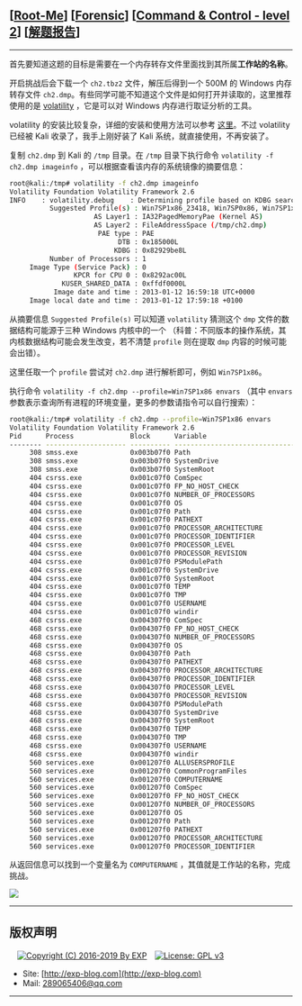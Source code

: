 ## [[Root-Me](https://www.root-me.org/)] [[Forensic](https://www.root-me.org/en/Challenges/Forensic/)] [[Command & Control - level 2](https://www.root-me.org/en/Challenges/Forensic/Command-Control-level-2)] [[解题报告](http://exp-blog.com/2019/01/02/pid-2697/)]

------

首先要知道这题的目标是需要在一个内存转存文件里面找到其所属**工作站的名称**。

开启挑战后会下载一个 `ch2.tbz2` 文件，解压后得到一个 500M 的 Windows 内存转存文件 `ch2.dmp`。有些同学可能不知道这个文件是如何打开并读取的，这里推荐使用的是 [volatility](https://github.com/volatilityfoundation/volatility) ，它是可以对 Windows 内存进行取证分析的工具。

volatility 的安装比较复杂，详细的安装和使用方法可以参考 [这里](https://www.freebuf.com/sectool/124690.html)。不过 volatility 已经被 Kali 收录了，我手上刚好装了 Kali 系统，就直接使用，不再安装了。

复制 `ch2.dmp` 到 Kali 的 `/tmp` 目录。在 `/tmp` 目录下执行命令 `volatility -f ch2.dmp imageinfo` ，可以根据查看该内存的系统镜像的摘要信息：

```bash
root@kali:/tmp# volatility -f ch2.dmp imageinfo
Volatility Foundation Volatility Framework 2.6
INFO    : volatility.debug    : Determining profile based on KDBG search...
          Suggested Profile(s) : Win7SP1x86_23418, Win7SP0x86, Win7SP1x86
                     AS Layer1 : IA32PagedMemoryPae (Kernel AS)
                     AS Layer2 : FileAddressSpace (/tmp/ch2.dmp)
                      PAE type : PAE
                           DTB : 0x185000L
                          KDBG : 0x82929be8L
          Number of Processors : 1
     Image Type (Service Pack) : 0
                KPCR for CPU 0 : 0x8292ac00L
             KUSER_SHARED_DATA : 0xffdf0000L
           Image date and time : 2013-01-12 16:59:18 UTC+0000
     Image local date and time : 2013-01-12 17:59:18 +0100
```
从摘要信息 `Suggested Profile(s)` 可以知道 `volatility` 猜测这个 `dmp` 文件的数据结构可能源于三种 Windows 内核中的一个 （科普：不同版本的操作系统，其内核数据结构可能会发生改变，若不清楚 `profile` 则在提取 `dmp` 内容的时候可能会出错）。

这里任取一个 `profile` 尝试对 `ch2.dmp` 进行解析即可，例如 `Win7SP1x86`。

执行命令 `volatility -f ch2.dmp --profile=Win7SP1x86 envars` （其中 `envars` 参数表示查询所有进程的环境变量，更多的参数请指令可以自行搜索）：

```bash
root@kali:/tmp# volatility -f ch2.dmp --profile=Win7SP1x86 envars
Volatility Foundation Volatility Framework 2.6
Pid      Process              Block      Variable                       Value
-------- -------------------- ---------- ------------------------------ -----
     308 smss.exe             0x003b07f0 Path                           C:\Windows\System32
     308 smss.exe             0x003b07f0 SystemDrive                    C:
     308 smss.exe             0x003b07f0 SystemRoot                     C:\Windows
     404 csrss.exe            0x001c07f0 ComSpec                        C:\Windows\system32\cmd.exe
     404 csrss.exe            0x001c07f0 FP_NO_HOST_CHECK               NO
     404 csrss.exe            0x001c07f0 NUMBER_OF_PROCESSORS           1
     404 csrss.exe            0x001c07f0 OS                             Windows_NT
     404 csrss.exe            0x001c07f0 Path                           C:\Windows\system32;C:\Windows;C:\Windows\System32\Wbem;C:\Windows\System32\WindowsPowerShell\v1.0\
     404 csrss.exe            0x001c07f0 PATHEXT                        .COM;.EXE;.BAT;.CMD;.VBS;.VBE;.JS;.JSE;.WSF;.WSH;.MSC
     404 csrss.exe            0x001c07f0 PROCESSOR_ARCHITECTURE         x86
     404 csrss.exe            0x001c07f0 PROCESSOR_IDENTIFIER           x86 Family 6 Model 23 Stepping 6, GenuineIntel
     404 csrss.exe            0x001c07f0 PROCESSOR_LEVEL                6
     404 csrss.exe            0x001c07f0 PROCESSOR_REVISION             1706
     404 csrss.exe            0x001c07f0 PSModulePath                   C:\Windows\system32\WindowsPowerShell\v1.0\Modules\
     404 csrss.exe            0x001c07f0 SystemDrive                    C:
     404 csrss.exe            0x001c07f0 SystemRoot                     C:\Windows
     404 csrss.exe            0x001c07f0 TEMP                           C:\Windows\TEMP
     404 csrss.exe            0x001c07f0 TMP                            C:\Windows\TEMP
     404 csrss.exe            0x001c07f0 USERNAME                       SYSTEM
     404 csrss.exe            0x001c07f0 windir                         C:\Windows
     468 csrss.exe            0x004307f0 ComSpec                        C:\Windows\system32\cmd.exe
     468 csrss.exe            0x004307f0 FP_NO_HOST_CHECK               NO
     468 csrss.exe            0x004307f0 NUMBER_OF_PROCESSORS           1
     468 csrss.exe            0x004307f0 OS                             Windows_NT
     468 csrss.exe            0x004307f0 Path                           C:\Windows\system32;C:\Windows;C:\Windows\System32\Wbem;C:\Windows\System32\WindowsPowerShell\v1.0\
     468 csrss.exe            0x004307f0 PATHEXT                        .COM;.EXE;.BAT;.CMD;.VBS;.VBE;.JS;.JSE;.WSF;.WSH;.MSC
     468 csrss.exe            0x004307f0 PROCESSOR_ARCHITECTURE         x86
     468 csrss.exe            0x004307f0 PROCESSOR_IDENTIFIER           x86 Family 6 Model 23 Stepping 6, GenuineIntel
     468 csrss.exe            0x004307f0 PROCESSOR_LEVEL                6
     468 csrss.exe            0x004307f0 PROCESSOR_REVISION             1706
     468 csrss.exe            0x004307f0 PSModulePath                   C:\Windows\system32\WindowsPowerShell\v1.0\Modules\
     468 csrss.exe            0x004307f0 SystemDrive                    C:
     468 csrss.exe            0x004307f0 SystemRoot                     C:\Windows
     468 csrss.exe            0x004307f0 TEMP                           C:\Windows\TEMP
     468 csrss.exe            0x004307f0 TMP                            C:\Windows\TEMP
     468 csrss.exe            0x004307f0 USERNAME                       SYSTEM
     468 csrss.exe            0x004307f0 windir                         C:\Windows
     560 services.exe         0x001207f0 ALLUSERSPROFILE                C:\ProgramData
     560 services.exe         0x001207f0 CommonProgramFiles             C:\Program Files\Common Files
     560 services.exe         0x001207f0 COMPUTERNAME                   WIN-ETSA91RKCFP
     560 services.exe         0x001207f0 ComSpec                        C:\Windows\system32\cmd.exe
     560 services.exe         0x001207f0 FP_NO_HOST_CHECK               NO
     560 services.exe         0x001207f0 NUMBER_OF_PROCESSORS           1
     560 services.exe         0x001207f0 OS                             Windows_NT
     560 services.exe         0x001207f0 Path                           C:\Windows\system32;C:\Windows;C:\Windows\System32\Wbem;C:\Windows\System32\WindowsPowerShell\v1.0\
     560 services.exe         0x001207f0 PATHEXT                        .COM;.EXE;.BAT;.CMD;.VBS;.VBE;.JS;.JSE;.WSF;.WSH;.MSC
     560 services.exe         0x001207f0 PROCESSOR_ARCHITECTURE         x86
     560 services.exe         0x001207f0 PROCESSOR_IDENTIFIER           x86 Family 6 Model 23 Stepping 6, GenuineIntel
```
从返回信息可以找到一个变量名为 `COMPUTERNAME` ，其值就是工作站的名称，完成挑战。

![](https://github.com/lyy289065406/CTF-Solving-Reports/blob/master/rootme/Forensic/%5B01%5D%20%5B15P%5D%20Command%20%26%20Control%20-%20level%202/imgs/01.png)

------

## 版权声明

　[![Copyright (C) 2016-2019 By EXP](https://img.shields.io/badge/Copyright%20(C)-2006~2019%20By%20EXP-blue.svg)](http://exp-blog.com)　[![License: GPL v3](https://img.shields.io/badge/License-GPL%20v3-blue.svg)](https://www.gnu.org/licenses/gpl-3.0)
  

- Site: [http://exp-blog.com](http://exp-blog.com) 
- Mail: <a href="mailto:289065406@qq.com?subject=[EXP's Github]%20Your%20Question%20（请写下您的疑问）&amp;body=What%20can%20I%20help%20you?%20（需要我提供什么帮助吗？）">289065406@qq.com</a>


------
